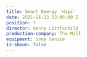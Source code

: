 ```yaml
---
title: Smart Energy 'Hips'
date: 2021-11-23 13:06:00 Z
position: 7
director: Henry Littlechild
production-company: The Mill
equipment: Sony Venice
is-shown: false
---
```



